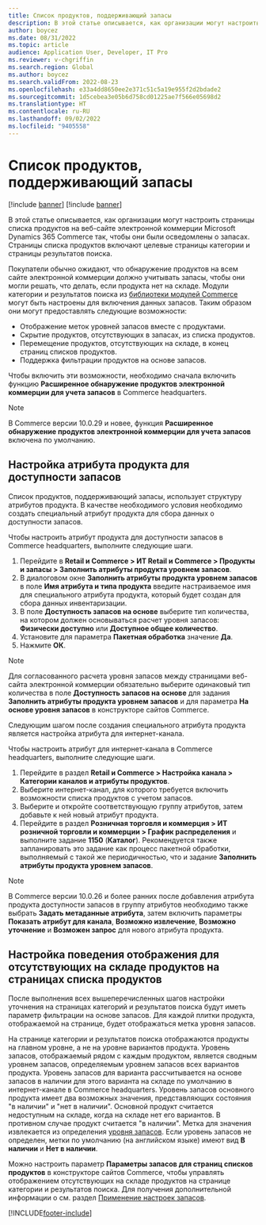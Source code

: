 ```yaml
---
title: Список продуктов, поддерживающий запасы
description: В этой статье описывается, как организации могут настроить страницы списка продуктов на веб-сайте электронной коммерции Microsoft Dynamics 365 Commerce так, чтобы они были осведомлены о запасах.
author: boycez
ms.date: 08/31/2022
ms.topic: article
audience: Application User, Developer, IT Pro
ms.reviewer: v-chgriffin
ms.search.region: Global
ms.author: boycez
ms.search.validFrom: 2022-08-23
ms.openlocfilehash: e33a4dd8650ee2e371c51c5a19e955f2d2bdade2
ms.sourcegitcommit: 1d5cebea3e05b6d758cd01225ae7f566e05698d2
ms.translationtype: HT
ms.contentlocale: ru-RU
ms.lasthandoff: 09/02/2022
ms.locfileid: "9405558"
---
```

# <a name="inventory-aware-product-listing"></a>Список продуктов, поддерживающий запасы

[!include [banner](../includes/banner.md)]
[!include [banner](../includes/preview-banner.md)]

В этой статье описывается, как организации могут настроить страницы списка продуктов на веб-сайте электронной коммерции Microsoft Dynamics 365 Commerce так, чтобы они были осведомлены о запасах. Страницы списка продуктов включают целевые страницы категории и страницы результатов поиска.

Покупатели обычно ожидают, что обнаружение продуктов на всем сайте электронной коммерции должно учитывать запасы, чтобы они могли решать, что делать, если продукта нет на складе. Модули категории и результатов поиска из [библиотеки модулей Commerce](starter-kit-overview.md) могут быть настроены для включения данных запасов. Таким образом они могут предоставлять следующие возможности:

- Отображение меток уровней запасов вместе с продуктами.
- Скрытие продуктов, отсутствующих в запасах, из списка продуктов.
- Перемещение продуктов, отсутствующих на складе, в конец страниц списков продуктов.
- Поддержка фильтрации продуктов на основе запасов.

Чтобы включить эти возможности, необходимо сначала включить функцию **Расширенное обнаружение продуктов электронной коммерции для учета запасов** в Commerce headquarters.

> [!NOTE]
> В Commerce версии 10.0.29 и новее, функция **Расширенное обнаружение продуктов электронной коммерции для учета запасов** включена по умолчанию.

## <a name="set-up-product-attribute-for-inventory-availability"></a>Настройка атрибута продукта для доступности запасов

Список продуктов, поддерживающий запасы, использует структуру атрибутов продукта. В качестве необходимого условия необходимо создать специальный атрибут продукта для сбора данных о доступности запасов.

Чтобы настроить атрибут продукта для доступности запасов в Commerce headquarters, выполните следующие шаги.

1. Перейдите в **Retail и Commerce \> ИТ Retail и Commerce \> Продукты и запасы \> Заполнить атрибуты продукта уровнем запасов**.
1. В диалоговом окне **Заполнить атрибуты продукта уровнем запасов** в поле **Имя атрибута и типа продукта** введите настраиваемое имя для специального атрибута продукта, который будет создан для сбора данных инвентаризации.
1. В поле **Доступность запасов на основе** выберите тип количества, на котором должен основываться расчет уровня запасов: **Физически доступно** или **Доступное общее количество**.
1. Установите для параметра **Пакетная обработка** значение **Да**.
1. Нажмите **ОК**.

> [!NOTE]
> Для согласованного расчета уровня запасов между страницами веб-сайта электронной коммерции обязательно выберите одинаковый тип количества в поле **Доступность запасов на основе** для задания **Заполнить атрибуты продукта уровнем запасов** и для параметра **На основе уровня запасов** в конструкторе сайтов Commerce.

Следующим шагом после создания специального атрибута продукта является настройка атрибута для интернет-канала.

Чтобы настроить атрибут для интернет-канала в Commerce headquarters, выполните следующие шаги.

1. Перейдите в раздел **Retail и Commerce \> Настройка канала \> Категории каналов и атрибуты продуктов**.
1. Выберите интернет-канал, для которого требуется включить возможности списка продуктов с учетом запасов.
1. Выберите и откройте соответствующую группу атрибутов, затем добавьте к ней новый атрибут продукта.
1. Перейдите в раздел **Розничная торговля и коммерция \> ИТ розничной торговли и коммерции \> График распределения** и выполните задание **1150** (**Каталог**). Рекомендуется также запланировать это задание как процесс пакетной обработки, выполняемый с такой же периодичностью, что и задание **Заполнить атрибуты продукта уровнем запасов**.

> [!NOTE]
> В Commerce версии 10.0.26 и более ранних после добавления атрибута продукта доступности запасов в группу атрибутов необходимо также выбрать **Задать метаданные атрибута**, затем включить параметры **Показать атрибут для канала**, **Возможно извлечение**, **Возможно уточнение** и **Возможен запрос** для нового атрибута продукта.

## <a name="configure-the-display-behavior-for-out-of-stock-products-on-product-listing-pages"></a>Настройка поведения отображения для отсутствующих на складе продуктов на страницах списка продуктов

После выполнения всех вышеперечисленных шагов настройки уточнения на страницах категорий и результатов поиска будут иметь параметр фильтрации на основе запасов. Для каждой плитки продукта, отображаемой на странице, будет отображаться метка уровня запасов.

На странице категории и результатов поиска отображаются продукты на главном уровне, а не на уровне вариантов продукта. Уровень запасов, отображаемый рядом с каждым продуктом, является сводным уровнем запасов, определяемым уровнем запасов всех вариантов продукта. Уровень запасов для варианта рассчитывается на основе запасов в наличии для этого варианта на складе по умолчанию в интернет-канале в Commerce headquarters. Уровень запасов основного продукта имеет два возможных значения, представляющих состояния "в наличии" и "нет в наличии". Основной продукт считается недоступным на складе, когда на складе нет его вариантов. В противном случае продукт считается "в наличии". Метка для значения извлекается из определения [уровня запасов](inventory-buffers-levels.md). Если уровень запасов не определен, метки по умолчанию (на английском языке) имеют вид **В наличии** и **Нет в наличии**.

Можно настроить параметр **Параметры запасов для страниц списков продуктов** в конструкторе сайтов Commerce, чтобы управлять отображением отсутствующих на складе продуктов на странице категории и результатов поиска. Для получения дополнительной информации о см. раздел [Применение настроек запасов](inventory-settings.md).

[!INCLUDE[footer-include](../includes/footer-banner.md)]

